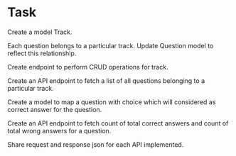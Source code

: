 # Task

Create a model Track. 

Each question belongs to a particular track. Update Question model to reflect this relationship.

Create endpoint to perform CRUD operations for track.

Create an API endpoint to fetch a list of all questions belonging to a particular track.

Create a model to map a question with choice which will considered as correct answer for the question.

Create an API endpoint to fetch count of total correct answers and count of total wrong answers for a question.

Share request and response json for each API implemented.

